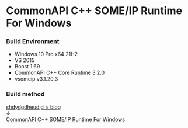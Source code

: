 # CommonAPI C++ SOME/IP Runtime For Windows

### Build Environment  
* Windows 10 Pro x64 21H2
* VS 2015
* Boost 1.69
* CommonAPI C++ Core Runtime 3.2.0
* vsomeip v3.1.20.3

### Build method
[shdydgdheudjd ’s blog](https://blog.stilltask.com/)  
↓  
[CommonAPI C++ SOME/IP Runtime For Windows](https://blog.stilltask.com/commonapi-c-someip-runtime-for-windows)
